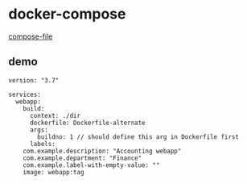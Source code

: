 # docker-compose

[compose-file](https://docs.docker.com/compose/compose-file/)

## demo

```
version: "3.7"

services:
  webapp:
    build:
      context: ./dir
      dockerfile: Dockerfile-alternate
      args:
        buildno: 1 // should define this arg in Dockerfile first
      labels:
    com.example.description: "Accounting webapp"
    com.example.department: "Finance"
    com.example.label-with-empty-value: ""
    image: webapp:tag
```

##